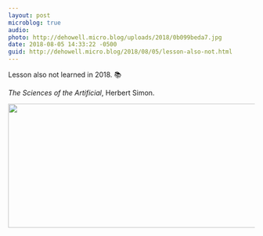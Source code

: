 ```yaml
---
layout: post
microblog: true
audio: 
photo: http://dehowell.micro.blog/uploads/2018/0b099beda7.jpg
date: 2018-08-05 14:33:22 -0500
guid: http://dehowell.micro.blog/2018/08/05/lesson-also-not.html
---
```

Lesson also not learned in 2018. 📚

_The Sciences of the Artificial_, Herbert Simon.

<img src="http://dehowell.micro.blog/uploads/2018/0b099beda7.jpg" width="600" height="253" />
